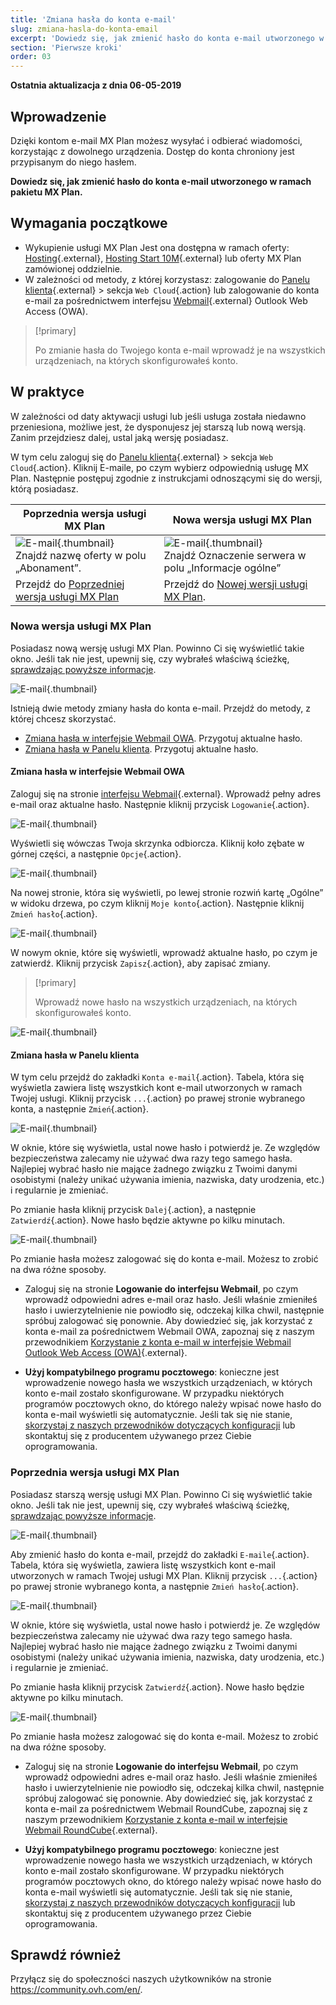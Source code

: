 ```yaml
---
title: 'Zmiana hasła do konta e-mail'
slug: zmiana-hasla-do-konta-email
excerpt: 'Dowiedz się, jak zmienić hasło do konta e-mail utworzonego w ramach pakietu MX Plan'
section: 'Pierwsze kroki'
order: 03
---
```


**Ostatnia aktualizacja z dnia 06-05-2019**

## Wprowadzenie

Dzięki kontom e-mail MX Plan możesz wysyłać i odbierać wiadomości, korzystając z dowolnego urządzenia. Dostęp do konta chroniony jest przypisanym do niego hasłem.

**Dowiedz się, jak zmienić hasło do konta e-mail utworzonego w ramach pakietu MX Plan.**

## Wymagania początkowe

- Wykupienie usługi MX Plan Jest ona dostępna w ramach oferty: [Hosting](https://www.ovhcloud.com/pl/web-hosting/){.external}, [Hosting Start 10M](https://www.ovhcloud.com/pl/domains/free-web-hosting/){.external} lub oferty MX Plan zamówionej oddzielnie.
- W zależności od metody, z której korzystasz: zalogowanie do [Panelu klienta](https://www.ovh.com/auth/?action=gotomanager&from=https://www.ovh.pl/&ovhSubsidiary=pl){.external} > sekcja `Web Cloud`{.action} lub zalogowanie do konta e-mail za pośrednictwem interfejsu [Webmail](https://www.ovh.pl/mail/){.external} Outlook Web Access (OWA).

> [!primary]
>
> Po zmianie hasła do Twojego konta e-mail wprowadź je na wszystkich urządzeniach, na których skonfigurowałeś konto.
>

## W praktyce

W zależności od daty aktywacji usługi lub jeśli usługa została niedawno przeniesiona, możliwe jest, że dysponujesz jej starszą lub nową wersją. Zanim przejdziesz dalej, ustal jaką wersję posiadasz. 

W tym celu zaloguj się do [Panelu klienta](https://www.ovh.com/auth/?action=gotomanager&from=https://www.ovh.pl/&ovhSubsidiary=pl){.external} > sekcja `Web Cloud`{.action}. Kliknij E-maile, po czym wybierz odpowiednią usługę MX Plan. Następnie postępuj zgodnie z instrukcjami odnoszącymi się do wersji, którą posiadasz.

|Poprzednia wersja usługi MX Plan|Nowa wersja usługi MX Plan|
|---|---|
|![E-mail](images/mxplan-password-legacy-step1.png){.thumbnail}<br> Znajdź nazwę oferty w polu „Abonament”.|![E-mail](images/mxplan-password-new-step1.png){.thumbnail}<br>Znajdź Oznaczenie serwera w polu „Informacje ogólne”|
|Przejdź do [Poprzedniej wersja usługi MX Plan](#mx-legacy)|Przejdź do [Nowej wersji usługi MX Plan](#mx-new).|

### Nowa wersja usługi MX Plan <a name="mx-new"></a>

Posiadasz nową wersję usługi MX Plan. Powinno Ci się wyświetlić takie okno. Jeśli tak nie jest, upewnij się, czy wybrałeś właściwą ścieżkę, [sprawdzając powyższe informacje](./#w-praktyce).  

![E-mail](images/mxplan-password-new-step1.png){.thumbnail}

Istnieją dwie metody zmiany hasła do konta e-mail. Przejdź do metody, z której chcesz skorzystać.

- [Zmiana hasła w interfejsie Webmail OWA](./#zmiana-hasla-w-interfejsie-webmail-owa). Przygotuj aktualne hasło. 
- [Zmiana hasła w Panelu klienta](./#zmiana-hasla-w-panelu-klienta). Przygotuj aktualne hasło.

#### Zmiana hasła w interfejsie Webmail OWA

Zaloguj się na stronie [interfejsu Webmail](https://www.ovh.pl/mail/){.external}. Wprowadź pełny adres e-mail oraz aktualne hasło. Następnie kliknij przycisk `Logowanie`{.action}. 

![E-mail](images/mxplan-password-new-step2.png){.thumbnail}

Wyświetli się wówczas Twoja skrzynka odbiorcza. Kliknij koło zębate w górnej części, a następnie `Opcje`{.action}.

![E-mail](images/mxplan-password-new-step3.png){.thumbnail}

Na nowej stronie, która się wyświetli, po lewej stronie rozwiń kartę „Ogólne” w widoku drzewa, po czym kliknij `Moje konto`{.action}. Następnie kliknij `Zmień hasło`{.action}.

![E-mail](images/mxplan-password-new-step4.png){.thumbnail}

W nowym oknie, które się wyświetli, wprowadź aktualne hasło, po czym je zatwierdź. Kliknij przycisk `Zapisz`{.action}, aby zapisać zmiany.

> [!primary]
>
> Wprowadź nowe hasło na wszystkich urządzeniach, na których skonfigurowałeś konto.
>

![E-mail](images/mxplan-password-new-step5.png){.thumbnail}

#### Zmiana hasła w Panelu klienta

W tym celu przejdź do zakładki `Konta e-mail`{.action}. Tabela, która się wyświetla zawiera listę wszystkich kont e-mail utworzonych w ramach Twojej usługi. Kliknij przycisk `...`{.action} po prawej stronie wybranego konta, a następnie `Zmień`{.action}.

![E-mail](images/mxplan-password-new-step6.png){.thumbnail}

W oknie, które się wyświetla, ustal nowe hasło i potwierdź je. Ze względów bezpieczeństwa zalecamy nie używać dwa razy tego samego hasła. Najlepiej wybrać hasło nie mające żadnego związku z Twoimi danymi osobistymi (należy unikać używania imienia, nazwiska, daty urodzenia, etc.) i regularnie je zmieniać.

Po zmianie hasła kliknij przycisk `Dalej`{.action}, a następnie `Zatwierdź`{.action}. Nowe hasło będzie aktywne po kilku minutach.

![E-mail](images/mxplan-password-new-step7.png){.thumbnail}

Po zmianie hasła możesz zalogować się do konta e-mail. Możesz to zrobić na dwa różne sposoby.

- Zaloguj się na stronie **Logowanie do interfejsu Webmail**, po czym wprowadź odpowiedni adres e-mail oraz hasło. Jeśli właśnie zmieniłeś hasło i uwierzytelnienie nie powiodło się, odczekaj kilka chwil, następnie spróbuj zalogować się ponownie. Aby dowiedzieć się, jak korzystać z konta e-mail za pośrednictwem Webmail OWA, zapoznaj się z naszym przewodnikiem [Korzystanie z konta e-mail w interfejsie Webmail Outlook Web Access (OWA)](../korzystanie-owa/){.external}.

- **Użyj kompatybilnego programu pocztowego**: konieczne jest wprowadzenie nowego hasła we wszystkich urządzeniach, w których konto e-mail zostało skonfigurowane. W przypadku niektórych programów pocztowych okno, do którego należy wpisać nowe hasło do konta e-mail wyświetli się automatycznie. Jeśli tak się nie stanie, [skorzystaj z naszych przewodników dotyczących konfiguracji](../) lub skontaktuj się z producentem używanego przez Ciebie oprogramowania.

### Poprzednia wersja usługi MX Plan <a name="mx-legacy"></a>

Posiadasz starszą wersję usługi MX Plan. Powinno Ci się wyświetlić takie okno. Jeśli tak nie jest, upewnij się, czy wybrałeś właściwą ścieżkę, [sprawdzając powyższe informacje](./#w-praktyce). 

![E-mail](images/mxplan-password-legacy-step1.png){.thumbnail}

Aby zmienić hasło do konta e-mail, przejdź do zakładki `E-maile`{.action}. Tabela, która się wyświetla, zawiera listę wszystkich kont e-mail utworzonych w ramach Twojej usługi MX Plan. Kliknij przycisk `...`{.action} po prawej stronie wybranego konta, a następnie `Zmień hasło`{.action}.

![E-mail](images/mxplan-password-legacy-step2.png){.thumbnail}

W oknie, które się wyświetla, ustal nowe hasło i potwierdź je. Ze względów bezpieczeństwa zalecamy nie używać dwa razy tego samego hasła. Najlepiej wybrać hasło nie mające żadnego związku z Twoimi danymi osobistymi (należy unikać używania imienia, nazwiska, daty urodzenia, etc.) i regularnie je zmieniać.

Po zmianie hasła kliknij przycisk `Zatwierdź`{.action}. Nowe hasło będzie aktywne po kilku minutach.

![E-mail](images/mxplan-password-legacy-step3.png){.thumbnail}

Po zmianie hasła możesz zalogować się do konta e-mail. Możesz to zrobić na dwa różne sposoby.

- Zaloguj się na stronie **Logowanie do interfejsu Webmail**, po czym wprowadź odpowiedni adres e-mail oraz hasło. Jeśli właśnie zmieniłeś hasło i uwierzytelnienie nie powiodło się, odczekaj kilka chwil, następnie spróbuj zalogować się ponownie. Aby dowiedzieć się, jak korzystać z konta e-mail za pośrednictwem Webmail RoundCube, zapoznaj się z naszym przewodnikiem [Korzystanie z konta e-mail w interfejsie Webmail RoundCube](../webmail_przewodnik_dotyczacy_interfejsu_roundcube){.external}.

- **Użyj kompatybilnego programu pocztowego**: konieczne jest wprowadzenie nowego hasła we wszystkich urządzeniach, w których konto e-mail zostało skonfigurowane. W przypadku niektórych programów pocztowych okno, do którego należy wpisać nowe hasło do konta e-mail wyświetli się automatycznie. Jeśli tak się nie stanie, [skorzystaj z naszych przewodników dotyczących konfiguracji](../) lub skontaktuj się z producentem używanego przez Ciebie oprogramowania.


## Sprawdź również

Przyłącz się do społeczności naszych użytkowników na stronie <https://community.ovh.com/en/>.